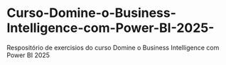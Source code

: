 # Curso-Domine-o-Business-Intelligence-com-Power-BI-2025-
Respositório de exercisios do curso  Domine o Business Intelligence com Power BI 2025 
